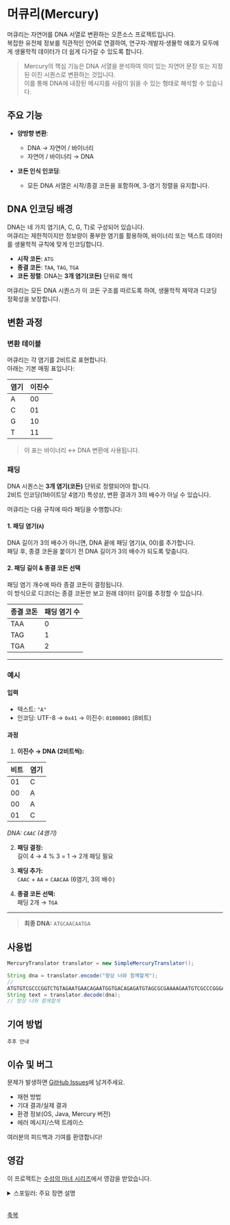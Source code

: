 # 머큐리(Mercury)


머큐리는 자연어를 DNA 서열로 변환하는 오픈소스 프로젝트입니다.  
복잡한 유전체 정보를 직관적인 언어로 연결하여, 연구자·개발자·생물학 애호가 모두에게 생물학적 데이터가 더 쉽게 다가갈 수 있도록 합니다.

> Mercury의 핵심 기능은 DNA 서열을 분석하여 의미 있는 자연어 문장 또는 지정된 이진 시퀀스로 변환하는 것입니다.  
> 이를 통해 DNA에 내장된 메시지를 사람이 읽을 수 있는 형태로 해석할 수 있습니다.

## 주요 기능
- **양방향 변환**:
    - DNA → 자연어 / 바이너리
    - 자연어 / 바이너리 → DNA

- **코돈 인식 인코딩**:
    - 모든 DNA 서열은 시작/종결 코돈을 포함하며, 3-염기 정렬을 유지합니다.

## DNA 인코딩 배경

DNA는 네 가지 염기(A, C, G, T)로 구성되어 있습니다.  
머큐리는 제한적이지만 정보량이 풍부한 염기를 활용하여, 바이너리 또는 텍스트 데이터를 생물학적 규칙에 맞게 인코딩합니다.

- **시작 코돈**: `ATG`
- **종결 코돈**: `TAA`, `TAG`, `TGA`
- **코돈 정렬**: DNA는 **3개 염기(코돈)** 단위로 해석

머큐리는 모든 DNA 시퀀스가 이 코돈 구조를 따르도록 하여, 생물학적 제약과 디코딩 정확성을 보장합니다.

## 변환 과정

### 변환 테이블

머큐리는 각 염기를 2비트로 표현합니다.  
아래는 기본 매핑 표입니다:

| 염기 | 이진수 |
|------|--------|
| A    | 00     |
| C    | 01     |
| G    | 10     |
| T    | 11     |

> 이 표는 바이너리 ↔ DNA 변환에 사용됩니다.

### 패딩

DNA 시퀀스는 **3개 염기(코돈)** 단위로 정렬되어야 합니다.  
2비트 인코딩(1바이트당 4염기) 특성상, 변환 결과가 3의 배수가 아닐 수 있습니다.

머큐리는 다음 규칙에 따라 패딩을 수행합니다:

#### 1. 패딩 염기(`A`)

DNA 길이가 3의 배수가 아니면, DNA 끝에 패딩 염기(`A`, 00)를 추가합니다.  
패딩 후, 종결 코돈을 붙이기 전 DNA 길이가 3의 배수가 되도록 맞춥니다.

#### 2. 패딩 길이 & 종결 코돈 선택

패딩 염기 개수에 따라 종결 코돈이 결정됩니다.  
이 방식으로 디코더는 종결 코돈만 보고 원래 데이터 길이를 추정할 수 있습니다.

| 종결 코돈 | 패딩 염기 수 |
|-----------|-------------|
| TAA       | 0           |
| TAG       | 1           |
| TGA       | 2           |

---

### 예시

#### 입력
- 텍스트: `"A"`
- 인코딩: UTF-8 → `0x41` → 이진수: `01000001` (8비트)

#### 과정

1. **이진수 → DNA (2비트씩):**

| 비트 | 염기 |
|------|------|
| 01   | C    |
| 00   | A    |
| 00   | A    |
| 01   | C    |

_DNA: `CAAC` (4염기)_

2. **패딩 결정:**  
길이 4 → 4 % 3 = 1 → 2개 패딩 필요

3. **패딩 추가:**  
`CAAC` + `AA` = `CAACAA` (6염기, 3의 배수)

4. **종결 코돈 선택:**  
패딩 2개 → `TGA`

---

> **최종 DNA:** `ATGCAACAATGA`

## 사용법
```java
MercuryTranslator translator = new SimpleMercuryTranslator();

String dna = translator.encode("항상 너와 함께할게");
// 
ATGTGTCGCCCGGTCTGTAGAATGAACAGAATGGTGACAGAGATGTAGCGCGAAAAGAATGTCGCCCGGGATGGGGTGTGCGATGTCGCCCGGAATGGGGTAGGATAATAG
String text = translator.decode(dna);
// 항상 너와 함께할게
```

## 기여 방법
`추후 안내`

## 이슈 및 버그

문제가 발생하면 [GitHub Issues](https://github.com/your-repo/mercury/issues)에 남겨주세요.

- 재현 방법
- 기대 결과/실제 결과
- 환경 정보(OS, Java, Mercury 버전)
- 에러 메시지/스택 트레이스

여러분의 피드백과 기여를 환영합니다!

## 영감

이 프로젝트는 [수성의 마녀 시리즈](https://kr.gundam.info/movies/movie/130.html)에서 영감을 받았습니다.

<details>
<summary>스포일러: 주요 장면 설명</summary>

주인공 미오리네 렘브란이 어머니가 남긴 토마토의 DNA에서 숨겨진 메시지를 발견하는 장면에서 착안했습니다.  
애니메이션에서는 자바 기반 시스템으로 DNA 메시지를 해독해 보안 시스템을 해제하는 모습이 그려집니다.

</details>
<br>

[축복](https://youtu.be/3eytpBOkOFA?si=lWngRVD31NY4kCwh)